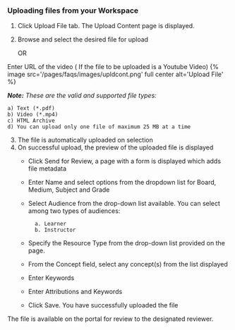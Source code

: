 ### Uploading files from your Workspace
1. Click Upload File tab. The Upload Content page is displayed.
2. Browse and select the desired file for upload 

	OR

Enter URL of the video ( If the file to be uploaded is a Youtube Video)
{% image src='/pages/faqs/images/upldcont.png' full center alt='Upload File' %}

***Note:***
*These are the valid and supported file types:*

	a) Text (*.pdf)
	b) Video (*.mp4)
	c) HTML Archive
	d) You can upload only one file of maximum 25 MB at a time
    
3. The file is automatically uploaded on selection
4. On successful upload, the preview of the uploaded file is displayed
	- Click Send for Review, a page with a form is displayed which adds file metadata 
	- Enter Name and select options from the dropdown list for Board, Medium, Subject and Grade
	- Select Audience from the drop-down list available. You can select among two types of audiences:
		
        	a. Learner
			b. Instructor
	
    - Specify the Resource Type from the drop-down list provided on the page. 
	- From the Concept field, select any concept(s) from the list displayed
	- Enter Keywords
	- Enter Attributions and Keywords
	- Click Save. You have successfully uploaded the file

The file is available on the portal for review to the designated reviewer.
